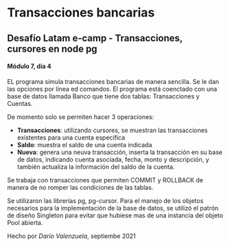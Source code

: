 # Transacciones bancarias
## Desafío Latam e-camp - Transacciones, cursores en node pg
#### Módulo 7, día 4

EL programa simula transacciones bancarias de manera sencilla.  Se le dan las opciones por línea ed comandos.  El programa está coenctado con una base de datos llamada Banco que tiene dos tablas: Transacciones y Cuentas.

De momento solo se permiten hacer 3 operaciones:
 - **Transacciones**: utilizando cursores, se muestran las transacciones existentes para una cuenta específica
 - **Saldo**: muestra el saldo de una cuenta indicada
 - **Nueva**: genera una neuva transacción, inserta la transacción en su base de datos, indicando cuenta asociada, fecha, monto y descripción, y también actualiza la información del saldo de la cuenta.

Se trabaja con transacciones que permiten COMMIT y ROLLBACK de manera de no romper las condiciones de las tablas.

Se utilizaron las librerías pg, pg-cursor.  Para el manejo de los objetos necesarios para la implementación de la base de datos, se utilizó el patrón de diseño Singleton para evitar que hubiese mas de una instancia del objeto Pool abierta.

Hecho por *Darío Valenzuela*, septiembe 2021